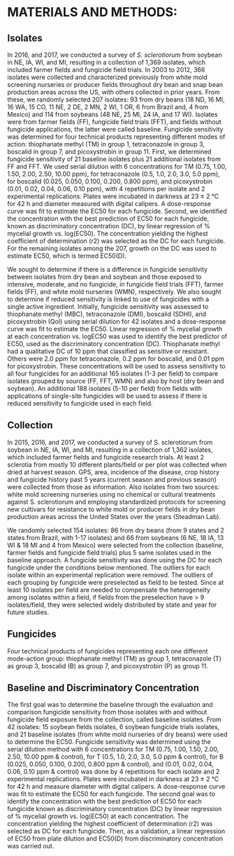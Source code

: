 # MATERIALS AND METHODS:


## Isolates
In  2016, and 2017, we conducted a survey of _S. sclerotiorum_ from soybean in NE, IA, WI, and MI, resulting in a collection of 1,369 isolates, which included farmer fields and fungicide field trials. In 2003 to 2012, 366 isolates were collected and characterized previously from white mold screening nurseries or producer fields throughout dry bean and snap bean production areas across the US, with others collected in prior years. From these, we randomly selected 207 isolates: 93 from dry beans (18 ND, 16 MI, 16 WA, 15 CO, 11 NE, 2 DE, 2 MN, 2 WI, 1 OR, 6 from Brazil and, 4 from Mexico) and 114 from soybeans (48 NE, 25 MI, 24 IA, and 17 WI). Isolates were from farmer fields (FF), fungicide field trials (FFT), and fields without fungicide applications, the latter were called baseline. Fungicide sensitivity was determined for four technical products representing different modes of action: thiophanate methyl (TM) in group 1, tetraconazole in group 3, boscalid in group 7, and picoxystrobin in group 11. First, we determined fungicide sensitivity of 21 baseline isolates plus 21 additional isolates from FF and FFT. We used serial dilution with 6 concentrations for TM (0.75, 1.00, 1.50, 2.00, 2.50, 10.00 ppm), for tetraconazole (0.5, 1.0, 2.0, 3.0, 5.0 ppm), for boscalid (0.025, 0.050, 0.100, 0.200, 0.800 ppm), and picoxystrobin (0.01, 0.02, 0.04, 0.06, 0.10 ppm), with 4 repetitions per isolate and 2 experimental replications. Plates were incubated in darkness at 23 ± 2 °C for 42 h and diameter measured with digital calipers. A dose-response curve was fit to estimate the EC50 for each fungicide. Second, we identified the concentration with the best prediction of EC50 for each fungicide, known as discriminatory concentration (DC), by linear regression of % mycelial growth vs. log(EC50). The concentration yielding the highest coefficient of determination (r2) was selected as the DC for each fungicide. For the remaining isolates among the 207, growth on the DC was used to estimate EC50, which is termed EC50(D).


We sought to determine if there is a difference in fungicide sensitivity between isolates from dry bean and soybean and those exposed to intensive, moderate, and no fungicide, in fungicide field trials (FFT), farmer fields (FF), and white mold nurseries (WMN), respectively. We also sought to determine if reduced sensitivity is linked to use of fungicides with a single active ingredient. Initially, fungicide sensitivity was assessed to thiophanate methyl (MBC), tetraconazole (DMI), boscalid (SDHI), and picoxystrobin (QoI) using serial dilution for 42 isolates and a dose-response curve was fit to estimate the EC50. Linear regression of % mycelial growth at each concentration vs. logEC50 was used to identify the best predictor of EC50, used as the discriminatory concentration (DC). Thiophanate methyl had a qualitative DC of 10 ppm that classified as sensitive or resistant. Others were 2.0 ppm for tetraconazole, 0.2 ppm for boscalid, and 0.01 ppm for picoxystrobin. These concentrations will be used to assess sensitivity to all four fungicides for an additional 165 isolates (1-3 per field) to compare isolates grouped by source (FF, FFT, WMN) and also by host (dry bean and soybean). An additional 188 isolates (5-10 per field) from fields with applications of single-site fungicides will be used to assess if there is reduced sensitivity to fungicide used in each field. 



 ## Collection 
In 2015, 2016, and 2017, we conducted a survey of S. sclerotiorum from soybean in NE, IA, WI, and MI, resulting in a collection of 1,362 isolates, which included farmer fields and fungicide research trials. At least 2 sclerotia from mostly 10 different plants/field or per plot was collected when dried at harvest season. GPS, area, incidence of the disease, crop history and fungicide history past 5 years (current season and previous season) were collected from those as information. Also isolates from two sources: white mold screening nurseries using no chemical or cultural treatments against S. sclerotiorum and employing standardized protocols for screening new cultivars for resistance to white mold or producer fields in dry bean production areas across the United States over the years (Steadman Lab).

We randomly selected 154 isolates: 86 from dry beans (from 9 states and 2 states from Brazil, with 1-17 isolates) and 66 from soybeans (6 NE, 18 IA, 13 WI & 18 MI and 4 from Mexico) were selected from the collection (baseline, farmer fields and fungicide field trials) plus 5 same isolates used in the baseline approach. A fungicide sensitivity was done using the DC for each fungicide under the conditions below mentioned. The outliers for each isolate within an experimental replication were removed. The outliers of each grouping by fungicide were preselected as field to be tested. Since at least 10 isolates per field are needed to compensate the heterogeneity among isolates within a field, if fields from the preselection have > 9 isolates/field, they were selected widely distributed by state and year for future studies. 

## Fungicides
Four technical products of fungicides representing each one different mode-action group:
thiophanate methyl (TM) as group 1, tetraconazole (T) as group 3, boscalid (B) as group 7, and picoxystrobin (P) as group 11.

## Baseline and Discriminatory Concentration
The first goal was to determine the baseline through the evaluation and comparison fungicide sensitivity from those isolates with and without fungicide field exposure from the collection, called baseline isolates. From 42 isolates: 15 soybean fields isolates, 6 soybean fungicide trials isolates, and 21 baseline isolates (from white mold nurseries of dry beans) were used to determine the EC50. Fungicide sensitivity was determined using the serial dilution method with 6 concentrations for TM (0.75, 1.00, 1.50, 2.00, 2.50, 10.00 ppm & control), for T (0.5, 1.0, 2.0, 3.0, 5.0 ppm & control), for B (0.025, 0.050, 0.100, 0.200, 0.800 ppm & control), and (0.01, 0.02, 0.04, 0.06, 0.10 ppm & control) was done by 4 repetitions for each isolate and 2 experimental replications. Plates were incubated in darkness at 23 ± 2 °C for 42 h and measure diameter with digital calipers. A dose-response curve was fit to estimate the EC50 for each fungicide. The second goal was to identify the concentration with the best prediction of EC50 for each fungicide known as discriminatory concentration (DC) by linear regression of % mycelial growth vs. log(EC50) at each concentration. The concentration yielding the highest coefficient of determination (r2) was selected as DC for each fungicide. Then, as a validation, a linear regression of EC50 from plate dilution and EC50(D) from discriminatory concentration was carried out.

